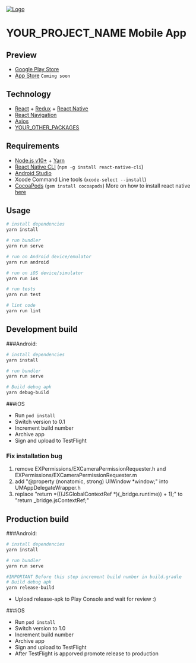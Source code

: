 [![Logo](https://livejones.com/wp-content/uploads/2020/05/logo-Placeholder.png 'Logo')](https://YOUR_PROJECT_WEBSITE.io)

# YOUR_PROJECT_NAME Mobile App

## Preview

- [Google Play Store](https://play.google.com/store/apps/details?id=YOUR_APP_BUNDLE_ID)
- [App Store]() `Coming soon`

## Technology

- [React](https://reactjs.org/) + [Redux](https://redux.js.org/) + [React Native](https://facebook.github.io/react-native/)
- [React Navigation](https://reactnavigation.org/)
- [Axios](https://github.com/axios/axios)
- [YOUR_OTHER_PACKAGES](https://facebook.github.io/react-native/)

## Requirements

- [Node.js v10+](https://nodejs.org/) + [Yarn](https://yarnpkg.com/)
- [React Native CLI](https://www.npmjs.com/package/react-native-cli) (`npm -g install react-native-cli`)
- [Android Studio](https://developer.android.com/studio/index.html)
- Xcode Command Line tools (`xcode-select --install`)
- [CocoaPods](https://cocoapods.org/) (`gem install cocoapods`)
  More on how to install react native [here](https://reactnative.dev/docs/environment-setup)

## Usage

```sh
# install dependencies
yarn install

# run bundler
yarn run serve

# run on Android device/emulator
yarn run android

# run on iOS device/simulator
yarn run ios

# run tests
yarn run test

# lint code
yarn run lint
```

## Development build

###Android:

```sh
# install dependencies
yarn install

# run bundler
yarn run serve

# Build debug apk
yarn debug-build
```

###iOS

- Run `pod install`
- Switch version to 0.1
- Increment build number
- Archive app
- Sign and upload to TestFlight

### Fix installation bug
1. remove EXPermissions/EXCameraPermissionRequester.h  and EXPermissions/EXCameraPermissionRequester.m
2. add "@property (nonatomic, strong) UIWindow *window;" into UMAppDelegateWrapper.h
3. replace "return *(((JSGlobalContextRef *)(_bridge.runtime)) + 1);" to "return _bridge.jsContextRef;"

## Production build

###Android:

```sh
# install dependencies
yarn install

# run bundler
yarn run serve

#IMPORTANT Before this step increment build number in build.gradle
# Build debug apk
yarn release-build
```

- Upload release-apk to Play Console and wait for review :)

###iOS

- Run `pod install`
- Switch version to 1.0
- Increment build number
- Archive app
- Sign and upload to TestFlight
- After TestFlight is apporved promote release to production
